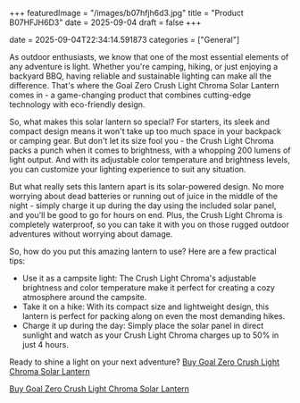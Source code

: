+++
featuredImage = "/images/b07hfjh6d3.jpg"
title = "Product B07HFJH6D3"
date = 2025-09-04
draft = false
+++

date = 2025-09-04T22:34:14.591873
categories = ["General"]

As outdoor enthusiasts, we know that one of the most essential elements of any adventure is light. Whether you're camping, hiking, or just enjoying a backyard BBQ, having reliable and sustainable lighting can make all the difference. That's where the Goal Zero Crush Light Chroma Solar Lantern comes in - a game-changing product that combines cutting-edge technology with eco-friendly design.

So, what makes this solar lantern so special? For starters, its sleek and compact design means it won't take up too much space in your backpack or camping gear. But don't let its size fool you - the Crush Light Chroma packs a punch when it comes to brightness, with a whopping 200 lumens of light output. And with its adjustable color temperature and brightness levels, you can customize your lighting experience to suit any situation.

But what really sets this lantern apart is its solar-powered design. No more worrying about dead batteries or running out of juice in the middle of the night - simply charge it up during the day using the included solar panel, and you'll be good to go for hours on end. Plus, the Crush Light Chroma is completely waterproof, so you can take it with you on those rugged outdoor adventures without worrying about damage.

So, how do you put this amazing lantern to use? Here are a few practical tips:

* Use it as a campsite light: The Crush Light Chroma's adjustable brightness and color temperature make it perfect for creating a cozy atmosphere around the campsite.
* Take it on a hike: With its compact size and lightweight design, this lantern is perfect for packing along on even the most demanding hikes.
* Charge it up during the day: Simply place the solar panel in direct sunlight and watch as your Crush Light Chroma charges up to 50% in just 4 hours.

Ready to shine a light on your next adventure? [Buy Goal Zero Crush Light Chroma Solar Lantern](https://www.amazon.com/dp/B07HFJH6D3)

[Buy Goal Zero Crush Light Chroma Solar Lantern](https://www.amazon.com/dp/B07HFJH6D3)
